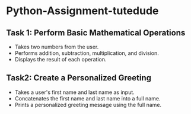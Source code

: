 # Python-Assignment-tutedude
## Task 1: Perform Basic Mathematical Operations
- Takes two numbers from the user.
- Performs addition, subtraction, multiplication, and division.
- Displays the result of each operation.

## Task2: Create a Personalized Greeting
- Takes a user's first name and last name as input.
- Concatenates the first name and last name into a full name.
- Prints a personalized greeting message using the full name.
